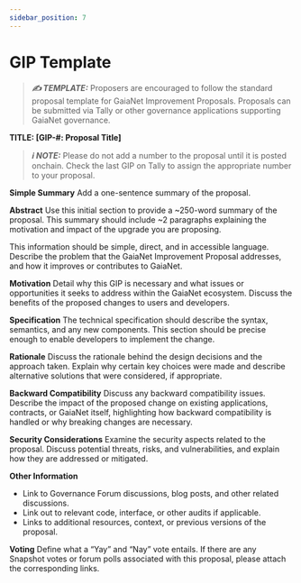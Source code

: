```yaml
---
sidebar_position: 7
---
```


# GIP Template

> **_✍️ TEMPLATE:_** Proposers are encouraged to follow the standard proposal template for GaiaNet Improvement Proposals. Proposals can be submitted via Tally or other governance applications supporting GaiaNet governance. 


**TITLE: [GIP-#: Proposal Title]**
> **_ℹ️ NOTE:_** Please do not add a number to the proposal until it is posted onchain. Check the last GIP on Tally to assign the appropriate number to your proposal.

**Simple Summary**
Add a one-sentence summary of the proposal.

**Abstract**
Use this initial section to provide a ~250-word summary of the proposal. This summary should include ~2 paragraphs explaining the motivation and impact of the upgrade you are proposing.

This information should be simple, direct, and in accessible language. Describe the problem that the GaiaNet Improvement Proposal addresses, and how it improves or contributes to GaiaNet.

**Motivation**
Detail why this GIP is necessary and what issues or opportunities it seeks to address within the GaiaNet ecosystem. Discuss the benefits of the proposed changes to users and developers.

**Specification**
The technical specification should describe the syntax, semantics, and any new components. This section should be precise enough to enable developers to implement the change.

**Rationale**
Discuss the rationale behind the design decisions and the approach taken. Explain why certain key choices were made and describe alternative solutions that were considered, if appropriate.

**Backward Compatibility**
Discuss any backward compatibility issues. Describe the impact of the proposed change on existing applications, contracts, or GaiaNet itself, highlighting how backward compatibility is handled or why breaking changes are necessary.

**Security Considerations**
Examine the security aspects related to the proposal. Discuss potential threats, risks, and vulnerabilities, and explain how they are addressed or mitigated.

**Other Information**
* Link to Governance Forum discussions, blog posts, and other related discussions.
* Link out to relevant code, interface, or other audits if applicable.
* Links to additional resources, context, or previous versions of the proposal.

**Voting**
Define what a “Yay” and “Nay” vote entails. If there are any Snapshot votes or forum polls associated with this proposal, please attach the corresponding links.
